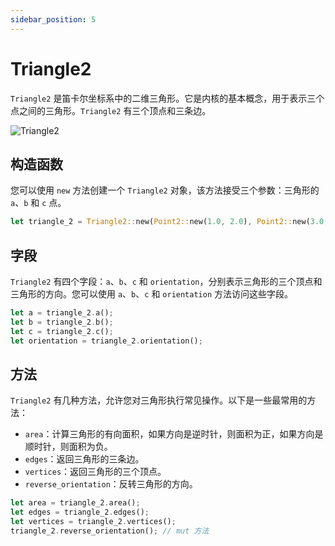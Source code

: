 ```yaml
---
sidebar_position: 5
---
```


# Triangle2

`Triangle2` 是笛卡尔坐标系中的二维三角形。它是内核的基本概念，用于表示三个点之间的三角形。`Triangle2` 有三个顶点和三条边。

![Triangle2](/img/triangle-2.png)

## 构造函数

您可以使用 `new` 方法创建一个 `Triangle2` 对象，该方法接受三个参数：三角形的 `a`、`b` 和 `c` 点。

```rust
let triangle_2 = Triangle2::new(Point2::new(1.0, 2.0), Point2::new(3.0, 4.0), Point2::new(5.0, 6.0));
```

## 字段

`Triangle2` 有四个字段：`a`、`b`、`c` 和 `orientation`，分别表示三角形的三个顶点和三角形的方向。您可以使用 `a`、`b`、`c` 和 `orientation` 方法访问这些字段。

```rust
let a = triangle_2.a();
let b = triangle_2.b();
let c = triangle_2.c();
let orientation = triangle_2.orientation();
```

## 方法

`Triangle2` 有几种方法，允许您对三角形执行常见操作。以下是一些最常用的方法：

-   `area`：计算三角形的有向面积，如果方向是逆时针，则面积为正，如果方向是顺时针，则面积为负。
-   `edges`：返回三角形的三条边。
-   `vertices`：返回三角形的三个顶点。
-   `reverse_orientation`：反转三角形的方向。

```rust
let area = triangle_2.area();
let edges = triangle_2.edges();
let vertices = triangle_2.vertices();
triangle_2.reverse_orientation(); // mut 方法
```
